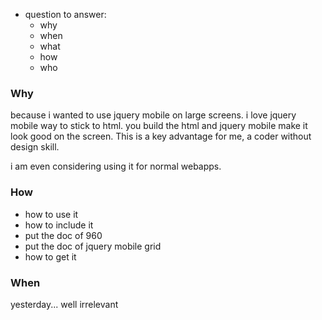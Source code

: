 * question to answer:
  * why
  * when
  * what
  * how
  * who
  
### Why

because i wanted to use jquery mobile on large screens.
i love jquery mobile way to stick to html. you build the
html and jquery mobile make it look good on the screen.
This is a key advantage for me, a coder without design skill.

i am even considering using it for normal webapps.

### How

* how to use it
* how to include it
* put the doc of 960
* put the doc of jquery mobile grid
* how to get it


### When

yesterday... well irrelevant